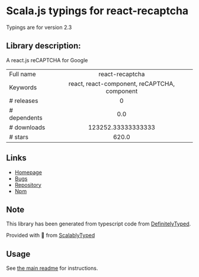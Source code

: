 
# Scala.js typings for react-recaptcha

Typings are for version 2.3

## Library description:
A react.js reCAPTCHA for Google

|                    |                 |
| ------------------ | :-------------: |
| Full name          | react-recaptcha |
| Keywords           | react, react-component, reCAPTCHA, component |
| # releases         | 0 |
| # dependents       | 0.0 |
| # downloads        | 123252.33333333333 |
| # stars            | 620.0 |

## Links
- [Homepage](https://github.com/appleboy/react-recaptcha)
- [Bugs](https://github.com/appleboy/react-recaptcha/issues)
- [Repository](https://github.com/appleboy/react-recaptcha)
- [Npm](https://www.npmjs.com/package/react-recaptcha)
    


## Note
This library has been generated from typescript code from [DefinitelyTyped](https://definitelytyped.org).

Provided with :purple_heart: from [ScalablyTyped](https://github.com/oyvindberg/ScalablyTyped)

## Usage
See [the main readme](../../readme.md) for instructions.


